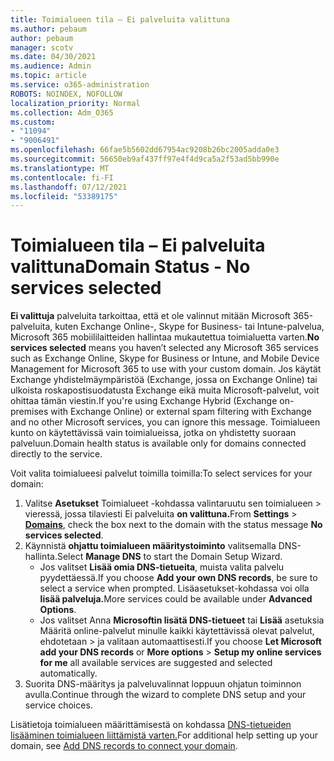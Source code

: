 ```yaml
---
title: Toimialueen tila – Ei palveluita valittuna
ms.author: pebaum
author: pebaum
manager: scotv
ms.date: 04/30/2021
ms.audience: Admin
ms.topic: article
ms.service: o365-administration
ROBOTS: NOINDEX, NOFOLLOW
localization_priority: Normal
ms.collection: Adm_O365
ms.custom:
- "11094"
- "9006491"
ms.openlocfilehash: 66fae5b5602dd67954ac9208b26bc2005adda0e3
ms.sourcegitcommit: 56650eb9af437ff97e4f4d9ca5a2f53ad5bb990e
ms.translationtype: MT
ms.contentlocale: fi-FI
ms.lasthandoff: 07/12/2021
ms.locfileid: "53389175"
---
```

# <a name="domain-status---no-services-selected"></a><span data-ttu-id="5df06-102">Toimialueen tila – Ei palveluita valittuna</span><span class="sxs-lookup"><span data-stu-id="5df06-102">Domain Status - No services selected</span></span>

<span data-ttu-id="5df06-103">**Ei valittuja** palveluita tarkoittaa, että et ole valinnut mitään Microsoft 365-palveluita, kuten Exchange Online-, Skype for Business- tai Intune-palvelua, Microsoft 365 mobiililaitteiden hallintaa mukautettua toimialuetta varten.</span><span class="sxs-lookup"><span data-stu-id="5df06-103">**No services selected** means you haven’t selected any Microsoft 365 services such as Exchange Online, Skype for Business or Intune, and Mobile Device Management for Microsoft 365 to use with your custom domain.</span></span> <span data-ttu-id="5df06-104">Jos käytät Exchange yhdistelmäympäristöä (Exchange, jossa on Exchange Online) tai ulkoista roskapostisuodatusta Exchange eikä muita Microsoft-palvelut, voit ohittaa tämän viestin.</span><span class="sxs-lookup"><span data-stu-id="5df06-104">If you're using Exchange Hybrid (Exchange on-premises with Exchange Online) or external spam filtering with Exchange and no other Microsoft services, you can ignore this message.</span></span> <span data-ttu-id="5df06-105">Toimialueen kunto on käytettävissä vain toimialueissa, jotka on yhdistetty suoraan palveluun.</span><span class="sxs-lookup"><span data-stu-id="5df06-105">Domain health status is available only for domains connected directly to the service.</span></span>

<span data-ttu-id="5df06-106">Voit valita toimialueesi palvelut toimilla toimilla:</span><span class="sxs-lookup"><span data-stu-id="5df06-106">To select services for your domain:</span></span>

1. <span data-ttu-id="5df06-107">Valitse **Asetukset** Toimialueet -kohdassa valintaruutu sen toimialueen  >  [](https://admin.microsoft.com/Adminportal/Home)vieressä, jossa tilaviesti Ei palveluita **on valittuna.**</span><span class="sxs-lookup"><span data-stu-id="5df06-107">From **Settings** > [**Domains**](https://admin.microsoft.com/Adminportal/Home), check the box next to the domain with the status message **No services selected**.</span></span>
1. <span data-ttu-id="5df06-108">Käynnistä **ohjattu toimialueen määritystoiminto** valitsemalla DNS-hallinta.</span><span class="sxs-lookup"><span data-stu-id="5df06-108">Select **Manage DNS** to start the Domain Setup Wizard.</span></span>
    - <span data-ttu-id="5df06-109">Jos valitset **Lisää omia DNS-tietueita**, muista valita palvelu pyydettäessä.</span><span class="sxs-lookup"><span data-stu-id="5df06-109">If you choose **Add your own DNS records**, be sure to select a service when prompted.</span></span> <span data-ttu-id="5df06-110">Lisäasetukset-kohdassa voi olla **lisää palveluja.**</span><span class="sxs-lookup"><span data-stu-id="5df06-110">More services could be available under **Advanced Options**.</span></span>
    - <span data-ttu-id="5df06-111">Jos valitset Anna **Microsoftin lisätä DNS-tietueet** tai **Lisää** asetuksia Määritä online-palvelut minulle kaikki käytettävissä olevat palvelut, ehdotetaan  >   ja valitaan automaattisesti.</span><span class="sxs-lookup"><span data-stu-id="5df06-111">If you choose **Let Microsoft add your DNS records** or **More options** > **Setup my online services for me** all available services are suggested and selected automatically.</span></span>
1. <span data-ttu-id="5df06-112">Suorita DNS-määritys ja palveluvalinnat loppuun ohjatun toiminnon avulla.</span><span class="sxs-lookup"><span data-stu-id="5df06-112">Continue through the wizard to complete DNS setup and your service choices.</span></span>
 
<span data-ttu-id="5df06-113">Lisätietoja toimialueen määrittämisestä on kohdassa [DNS-tietueiden lisääminen toimialueen liittämistä varten.](/microsoft-365/admin/get-help-with-domains/create-dns-records-at-any-dns-hosting-provider)</span><span class="sxs-lookup"><span data-stu-id="5df06-113">For additional help setting up your domain, see [Add DNS records to connect your domain](/microsoft-365/admin/get-help-with-domains/create-dns-records-at-any-dns-hosting-provider).</span></span>

